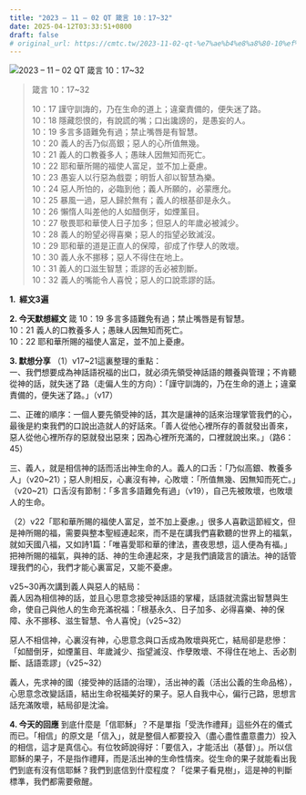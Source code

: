 ```yaml
---
title: "2023 – 11 – 02 QT 箴言 10：17~32"
date: 2025-04-12T03:33:51+0800
draft: false
# original_url: https://cmtc.tw/2023-11-02-qt-%e7%ae%b4%e8%a8%80-10%ef%bc%9a1732
---
```


![2023 – 11 – 02 QT 箴言 10：17\~32](/images/qt.jpg  "2023 – 11 – 02 QT 箴言 10：17\~32")

> 箴言 10：17\~32
>
> 10：17 謹守訓誨的，乃在生命的道上；違棄責備的，便失迷了路。  
> 10：18 隱藏怨恨的，有說謊的嘴；口出讒謗的，是愚妄的人。  
> 10：19 多言多語難免有過；禁止嘴唇是有智慧。  
> 10：20 義人的舌乃似高銀；惡人的心所值無幾。  
> 10：21 義人的口教養多人；愚昧人因無知而死亡。  
> 10：22 耶和華所賜的福使人富足，並不加上憂慮。  
> 10：23 愚妄人以行惡為戲耍；明哲人卻以智慧為樂。  
> 10：24 惡人所怕的，必臨到他；義人所願的，必蒙應允。  
> 10：25 暴風一過，惡人歸於無有；義人的根基卻是永久。  
> 10：26 懶惰人叫差他的人如醋倒牙，如煙薰目。  
> 10：27 敬畏耶和華使人日子加多；但惡人的年歲必被減少。  
> 10：28 義人的盼望必得喜樂；惡人的指望必致滅沒。  
> 10：29 耶和華的道是正直人的保障，卻成了作孽人的敗壞。  
> 10：30 義人永不挪移；惡人不得住在地上。  
> 10：31 義人的口滋生智慧；乖謬的舌必被割斷。  
> 10：32 義人的嘴能令人喜悅；惡人的口說乖謬的話。

**1.  經文3遍**

**2. 今天默想經文**
箴 10：19 多言多語難免有過；禁止嘴唇是有智慧。  
10：21 義人的口教養多人；愚昧人因無知而死亡。  
10：22 耶和華所賜的福使人富足，並不加上憂慮。

**3. 默想分享**
（1）v17\~21這裏整理的重點：  
一、我們想要成為神話語祝福的出口，就必須先領受神話語的餵養與管理；不肯聽從神的話，就失迷了路（走偏人生的方向）：「謹守訓誨的，乃在生命的道上；違棄責備的，便失迷了路。」（v17）

二、正確的順序：一個人要先領受神的話，其次是讓神的話來治理掌管我們的心，最後是約束我們的口說出造就人的好話來。「善人從他心裡所存的善就發出善來，惡人從他心裡所存的惡就發出惡來；因為心裡所充滿的，口裡就說出來。」（路6：45）

三、義人，就是相信神的話而活出神生命的人。義人的口舌：「乃似高銀、教養多人」（v20\~21）；惡人則相反，心裏沒有神，心敗壞：「所值無幾、因無知而死亡。」（v20\~21）口舌沒有節制：「多言多語難免有過」（v19），自己先被敗壞，也敗壞人的生命。

（2）v22「耶和華所賜的福使人富足，並不加上憂慮。」很多人喜歡這節經文，但是神所賜的福，需要與整本聖經連起來，而不是在講我們喜歡聽的世界上的福氣，就如天國八福，又如詩1篇：「唯喜愛耶和華的律法，晝夜思想，這人便為有福。」把神所賜的福氣，與神的話、神的生命連起來，才是我們讀箴言的讀法。神的話管理我們的心，我們才能心裏富足，又能不憂慮。

v25\~30再次講到義人與惡人的結局：  
義人因為相信神的話，並且心思意念接受神話語的掌權，話語就流露出智慧與生命，使自己與他人的生命充滿祝福：「根基永久、日子加多、必得喜樂、神的保障、永不挪移、滋生智慧、令人喜悅」（v25\~32）

惡人不相信神，心裏沒有神，心思意念與口舌成為敗壞與死亡，結局卻是悲慘：「如醋倒牙，如煙薰目、年歲減少、指望滅沒、作孽敗壞、不得住在地上、舌必割斷、話語乖謬」（v25\~32）

義人，先求神的國（接受神的話語的治理），活出神的義（活出公義的生命品格），心思意念改變話語，結出生命祝福美好的果子。惡人自我中心，偏行己路，思想言話充滿敗壞，結局卻是沈淪。

**4. 今天的回應**
到底什麼是「信耶穌」？不是單指「受洗作禮拜」這些外在的儀式而已。「相信」的原文是「信入」，就是整個人都要投入（盡心盡性盡意盡力）投入的相信，這才是真信心。有位牧師說得好：「要信入，才能活出（基督）」。所以信耶穌的果子，不是指作禮拜，而是活出神的生命性情來。從生命的果子就能看出我們到底有沒有信耶穌？我們到底信到什麼程度？「從果子看見樹」，這是神的判斷標準，我們都需要儆醒。
